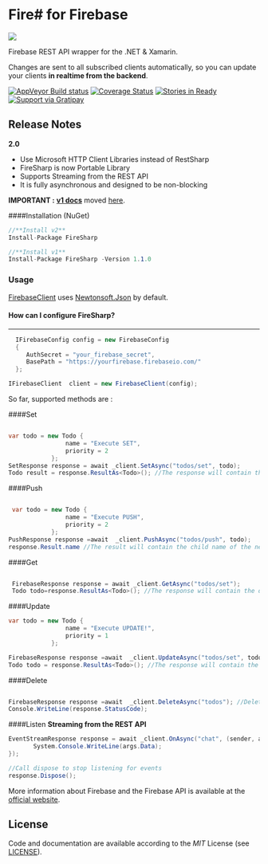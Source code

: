 #   **Fire#** for Firebase

![](https://raw.githubusercontent.com/ziyasal/FireSharp/master/misc/logo.png)  

Firebase REST API wrapper for the .NET & Xamarin.

Changes are sent to all subscribed clients automatically, so you can
update your clients **in realtime from the backend**.

[![AppVeyor Build status](https://ci.appveyor.com/api/projects/status/bj2sdp2a0w5095sv?svg=true)](https://ci.appveyor.com/project/ziyasal/firesharp) [![Coverage Status](https://coveralls.io/repos/github/ziyasal/FireSharp/badge.svg?branch=master)](https://coveralls.io/github/ziyasal/FireSharp?branch=master) [![Stories in Ready](https://badge.waffle.io/ziyasal/firesharp.svg?label=ready&title=Ready)](http://waffle.io/ziyasal/firesharp)  
[![Support via Gratipay](https://cdn.rawgit.com/gratipay/gratipay-badge/2.3.0/dist/gratipay.svg)](https://gratipay.com/ziyasal/)  


## Release Notes
**2.0**
- Use Microsoft HTTP Client Libraries instead of RestSharp
- FireSharp is now Portable Library
- Supports Streaming from the REST API
- It is fully asynchronous and designed to be non-blocking

**IMPORTANT :** [**v1 docs**](https://github.com/ziyasal/FireSharp/wiki/v1-Docs) moved [here](https://github.com/ziyasal/FireSharp/wiki/v1-Docs).

####Installation (NuGet)
```csharp
//**Install v2**
Install-Package FireSharp

//**Install v1**
Install-Package FireSharp -Version 1.1.0
```
### Usage
[FirebaseClient](https://github.com/ziyasal/FireSharp/blob/master/FireSharp/FirebaseClient.cs) uses [Newtonsoft.Json](https://github.com/JamesNK/Newtonsoft.Json) by default.

#### How can I configure FireSharp?
------------------------------

```csharp
  IFirebaseConfig config = new FirebaseConfig
  {
     AuthSecret = "your_firebase_secret",
     BasePath = "https://yourfirebase.firebaseio.com/"
  };
````
```csharp
IFirebaseClient  client = new FirebaseClient(config);
```
So far, supported methods are :

####Set
```csharp

var todo = new Todo {
                name = "Execute SET",
                priority = 2
            };
SetResponse response = await _client.SetAsync("todos/set", todo);
Todo result = response.ResultAs<Todo>(); //The response will contain the data written
```
####Push
```csharp

 var todo = new Todo {
                name = "Execute PUSH",
                priority = 2
            };
PushResponse response =await  _client.PushAsync("todos/push", todo);
response.Result.name //The result will contain the child name of the new data that was added
```
####Get
```csharp

 FirebaseResponse response = await _client.GetAsync("todos/set");
 Todo todo=response.ResultAs<Todo>(); //The response will contain the data being retreived
```
####Update
```csharp
var todo = new Todo {
                name = "Execute UPDATE!",
                priority = 1
            };

FirebaseResponse response =await  _client.UpdateAsync("todos/set", todo);
Todo todo = response.ResultAs<Todo>(); //The response will contain the data written
```
####Delete
```csharp

FirebaseResponse response =await  _client.DeleteAsync("todos"); //Deletes todos collection
Console.WriteLine(response.StatusCode);
```
####Listen **Streaming from the REST API**
```csharp
EventStreamResponse response = await _client.OnAsync("chat", (sender, args) => {
       System.Console.WriteLine(args.Data);
});

//Call dispose to stop listening for events
response.Dispose();
```

More information about Firebase and the Firebase API is available at the
[official website](http://www.firebase.com/).


## License
Code and documentation are available according to the *MIT* License (see [LICENSE](https://github.com/ziyasal/FireSharp/blob/master/LICENSE.md)).
